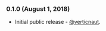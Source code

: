 ### 0.1.0 (August 1, 2018)

* Initial public release - [@verticnaut](https://github.com/verticonaut).
